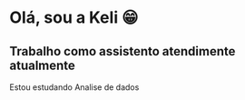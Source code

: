 # Olá, sou a Keli 😁

## Trabalho como assistento atendimente atualmente

Estou estudando Analise de dados 

